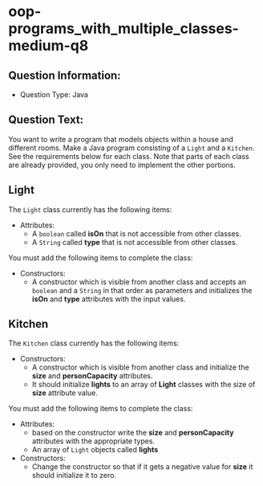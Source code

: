 # oop-programs_with_multiple_classes-medium-q8

## Question Information:

- Question Type: Java

## Question Text:

You want to write a program that models objects within a house and different rooms. Make a Java program
consisting of a `Light` and a `Kitchen`. See the requirements below for each class. Note that parts of each class are
already provided, you only need to implement the other portions.

## Light

The `Light` class currently has the following items:

- Attributes:
    - A `boolean` called **isOn** that is not accessible from other classes.
    - A `String` called **type** that is not accessible from other classes.

You must add the following items to complete the class:

- Constructors:
    - A constructor which is visible from another class and accepts an `boolean` and a `String` in
      that order as parameters and initializes the **isOn** and **type** attributes with
      the input values.

## Kitchen

The `Kitchen` class currently has the following items:

- Constructors:
    - A constructor which is visible from another class
      and initialize the **size** and **personCapacity** attributes.
    - It should initialize **lights** to an array of **Light** classes with the size of **size** attribute value.

You must add the following items to complete the class:

- Attributes:
    - based on the constructor write the **size** and **personCapacity** attributes with the appropriate types.
    - An array of `Light` objects called **lights**
- Constructors:
    - Change the constructor so that if it gets a negative value for **size** it should initialize it to zero.
